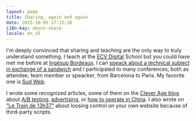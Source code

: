 ```yaml
---
layout: page
title: Sharing, again and again
date: 2015-10-05 17:15:20
i18n-key: about-share
locale: en_US
---
```


I'm deeply convinced that sharing and teaching are the only way to truly understand something. I teach at the [ECV Digital](http://www.ecvdigital.fr/) School but you could have met me before at [Ingésup Bordeaux](http://www.ingesup.com/ "Ingesup"). I  can [speack about a technical subject in exchange of a sandwich](http://www.brownbaglunch.fr/baggers.html#Boris_Schapira_Bordeaux "BrownBagLunch France") and I participated to many conferences, both as attendee, team member or speacker, from Barcelona to Paris. My favorite one is [Sud Web](http://sudweb.fr/ "SudWeb.fr").

I wrote some recognized articles, some of them on the [Clever Age blog](http://blog.clever-age.com/en/) about [A/B testing](http://blog.clever-age.com/en/2015/12/14/conquering-ab-testing/), [advertising](http://blog.clever-age.com/en/2015/12/14/online-advertising-the-current-status/), or [how to operate in China](http://blog.clever-age.com/en/2014/07/28/how-to-operate-in-china/). I also wrote on ["Le Train de 13h37"](https://letrainde13h37.fr/6/scripts-tiers-appels-induits-ne-perdez-pas-le-controle-de-votre-site/ "Scripts tiers et appels induits : ne perdez pas le contrôle de votre site") about loosing control on your own website because of third-party scripts.